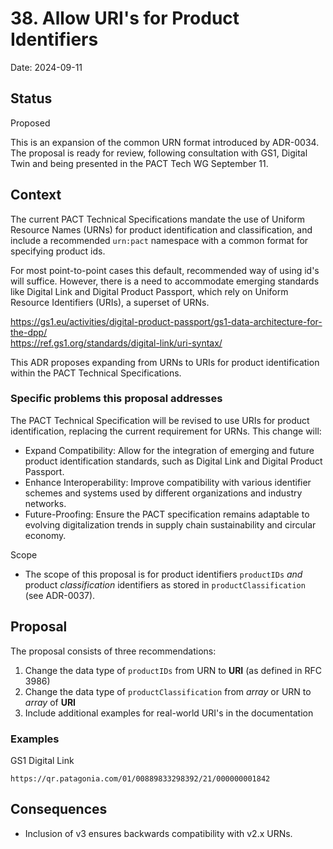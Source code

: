 # 38. Allow URI's for Product Identifiers

Date: 2024-09-11

## Status

Proposed

This is an expansion of the common URN format introduced by ADR-0034. The proposal is ready for review, following consultation with GS1, Digital Twin and being presented in the PACT Tech WG September 11.


## Context



The current PACT Technical Specifications mandate the use of Uniform Resource Names (URNs) for product identification and classification, and include a recommended `urn:pact` namespace with a common format for specifying product ids. 

For most point-to-point cases this default, recommended way of using id's will suffice. However, there is a need to accommodate emerging standards like Digital Link and Digital Product Passport, which rely on Uniform Resource Identifiers (URIs), a superset of URNs.


https://gs1.eu/activities/digital-product-passport/gs1-data-architecture-for-the-dpp/  
https://ref.gs1.org/standards/digital-link/uri-syntax/  

This ADR proposes expanding from URNs to URIs for product identification within the PACT Technical Specifications.

### Specific problems this proposal addresses 
 The PACT Technical Specification will be revised to use URIs for product identification, replacing the current requirement for URNs. This change will:
 * Expand Compatibility: Allow for the integration of emerging and future product identification standards, such as Digital Link and Digital Product Passport.
 * Enhance Interoperability: Improve compatibility with various identifier schemes and systems used by different organizations and industry networks.
 * Future-Proofing: Ensure the PACT specification remains adaptable to evolving digitalization trends in supply chain sustainability and circular economy.

Scope 
 * The scope of this proposal is for product identifiers `productIDs` *and* product *classification* identifiers as stored in `productClassification` (see ADR-0037). 
 

## Proposal

The proposal consists of three recommendations:
 1. Change the data type of `productIDs` from URN to **URI** (as defined in RFC 3986)
 1. Change the data type of `productClassification` from *array* or URN to *array* of **URI** 
 1. Include additional examples for real-world URI's in the documentation

 ### Examples

 GS1 Digital Link

    https://qr.patagonia.com/01/00889833298392/21/000000001842
    

## Consequences

 * Inclusion of v3 ensures backwards compatibility with v2.x URNs.

